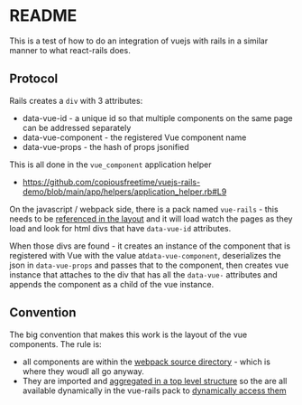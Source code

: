 # README

This is a test of how to do an integration of vuejs with rails in a similar
manner to what react-rails does.

## Protocol

Rails creates a `div` with 3 attributes:

  * data-vue-id - a unique id so that multiple components on the same page can be addressed separately
  * data-vue-component - the registered Vue component name
  * data-vue-props - the hash of props jsonified

This is all done in the `vue_component` application helper

  * https://github.com/copiousfreetime/vuejs-rails-demo/blob/main/app/helpers/application_helper.rb#L9

On the javascript / webpack side, there is a pack named `vue-rails` - this needs
to be [referenced in the
layout](https://github.com/copiousfreetime/vuejs-rails-demo/blob/main/app/views/layouts/application.html.erb#L10)
and it will load watch the pages as they load and look for html divs that have
`data-vue-id` attributes.

When those divs are found - it creates an instance of the component that is
registered with Vue with the value at`data-vue-component`, deserializes the json
in `data-vue-props` and passes that to the component, then creates vue instance
that attaches to the div that has all the `data-vue-` attributes and appends the
component as a child of the vue instance.

## Convention

The big convention that makes this work is the layout of the vue components. The
rule is:

* all components are within the [webpack source
    directory](https://github.com/copiousfreetime/vuejs-rails-demo/tree/main/app/javascript) - which is where they
    woudl all go anyway.
* They are imported and [aggregated in a top level structure](https://github.com/copiousfreetime/vuejs-rails-demo/blob/main/app/javascript/components.js)
    so the are all available dynamically in the vue-rails pack to [dynamically
    access
    them](https://github.com/copiousfreetime/vuejs-rails-demo/blob/main/app/javascript/packs/vue-rails.js#L39)
